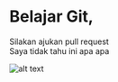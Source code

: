
# Belajar Git,
Silakan ajukan pull request  
Saya tidak tahu ini apa
apa

![alt text](https://www.englishclub.com/images/esl-games/hangman-150.png)
